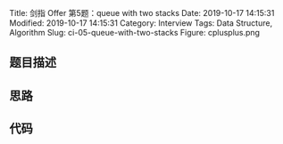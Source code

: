 Title: 剑指 Offer 第5题：queue with two stacks
Date: 2019-10-17 14:15:31
Modified: 2019-10-17 14:15:31
Category: Interview
Tags: Data Structure, Algorithm
Slug: ci-05-queue-with-two-stacks
Figure: cplusplus.png

## 题目描述
## 思路
## 代码